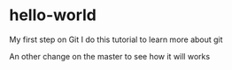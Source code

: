 # hello-world
My first step on Git
I do this tutorial to learn more about git

An other change on the master to see how it will works
